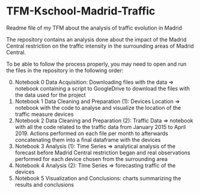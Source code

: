 # TFM-Kschool-Madrid-Traffic

Readme file of my TFM about the analysis of traffic evolution in Madrid

The repository contains an analysis done about the impact of the Madrid Central restriction on the traffic intensity in the surrounding areas of Madrid Central.

To be able to follow the process properly, you may need to open and run the files in the repository in the following order:

0. Notebook 0 Data Acquisition: Downloading files with the data => notebook containing a script to GoogleDrive to download the files with the data used for the project
1. Notebook 1 Data Cleaning and Preparation (1): Devices Location => notebook with the code to analyse and visualize the location of the traffic measure devices
2. Notebook 2 Data Cleaning and Preparation (2): Traffic Data => notebook with all the code related to the traffic data from January 2015 to April 2019. Actions performed on each file per month to afterwards concatenating them into a final dataframe with the devices
3. Notebook 3 Analysis (1): Time Series => analytical analysis of the forecast before Madrid Central restriction began and real observations performed for each device chosen from the surrounding area
4. Notebook 4 Analysis (2): Time Series => forecasting traffic of the devices
5. Notebook 5 Visualization and Conclusions: charts summarizing the results and conclusions




